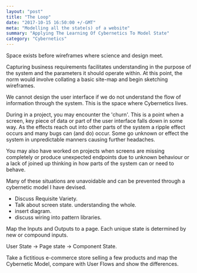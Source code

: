 ```yaml
---
layout: "post"
title: "The Loop"
date: "2017-10-15 16:50:00 +/-GMT"
meta: "Modelling all the state(s) of a website"
summary: "Applying The Learning Of Cybernetics To Model State"
category: "Cybernetics"
---
```


Space exists before wireframes where science and design meet.

Capturing business requirements facilitates understanding in the purpose of the system and the parameters it should operate within. At this point, the norm would involve collating a basic site-map and begin sketching wireframes.

We cannot design the user interface if we do not understand the flow of information through the system. This is the space where Cybernetics lives.

During in a project, you may encounter the 'churn'. This is a point when a screen, key piece of data or part of the user interface falls down in some way. As the effects reach out into other parts of the system a ripple effect occurs and many bugs can (and do) occur. Some go unknown or effect the system in unpredictable manners causing further headaches.

You may also have worked on projects when screens are missing completely or produce unexpected endpoints due to unknown behaviour or a lack of joined up thinking in how parts of the system can or need to behave.

Many of these situations are unavoidable and can be prevented through a cybernetic model I have devised.

- Discuss Requisite Variety.
- Talk about screen state. understanding the whole.
- insert diagram.
- discuss wiring into pattern libraries.


Map the Inputs and Outputs to a page.
Each unique state is determined by new or compound inputs.

User State -> Page state -> Component State.

Take a fictitious e-commerce store selling a few products and map the Cybernetic Model, compare with User Flows and show the differences.
